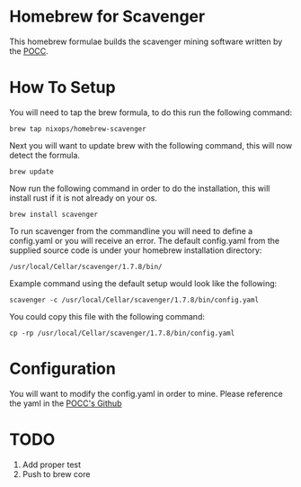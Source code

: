 # Homebrew for Scavenger


This homebrew formulae builds the scavenger mining software written by the [POCC](https://github.com/PoC-Consortium/scavenger/).



# How To Setup


You will need to tap the brew formula, to do this run the following command:



```
brew tap nixops/homebrew-scavenger
```



Next you will want to update brew with the following command, this will now detect the formula.



```
brew update 
```


Now run the following command in order to do the installation, this will install rust if it is not already on your os.



```
brew install scavenger
```



To run scavenger from the commandline you will need to define a config.yaml or you will receive an error. The default config.yaml from the supplied source code is under your homebrew installation directory:


```
/usr/local/Cellar/scavenger/1.7.8/bin/
```

Example command using the default setup would look like the following:


```
scavenger -c /usr/local/Cellar/scavenger/1.7.8/bin/config.yaml
```



You could copy this file with the following command:


```
cp -rp /usr/local/Cellar/scavenger/1.7.8/bin/config.yaml
```

# Configuration

You will want to modify the config.yaml in order to mine. Please reference the yaml in the [POCC's Github](https://github.com/PoC-Consortium/scavenger/blob/master/config.yaml)


# TODO

1. Add proper test
2. Push to brew core